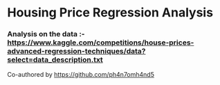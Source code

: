 # Housing Price Regression Analysis

### Analysis on the data :- https://www.kaggle.com/competitions/house-prices-advanced-regression-techniques/data?select=data_description.txt

Co-authored by https://github.com/ph4n7omh4nd5
 
